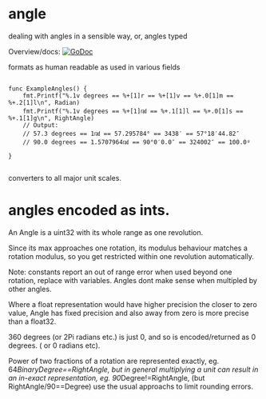 # angle
dealing with angles in a sensible way, or, angles typed

Overview/docs: [![GoDoc](https://godoc.org/github.com/splace/angle?status.svg)](https://godoc.org/github.com/splace/angle)

formats as human readable as used in various fields

``` golang

func ExampleAngles() {
	fmt.Printf("%.1v degrees == %+[1]r == %+[1]v == %+.0[1]m == %+.2[1]l\n", Radian)
	fmt.Printf("%.1v degrees == %+[1]㎭ == %+.1[1]l == %+.0[1]s == %+.1[1]g\n", RightAngle)
	// Output:
	// 57.3 degrees == 1㎭ == 57.295784° == 3438′ == 57°18′44.82″
	// 90.0 degrees == 1.5707964㎭ == 90°0′0.0″ == 324002″ == 100.0ᵍ

}


```

converters to all major unit scales.

# angles encoded as ints.

An Angle is a uint32 with its whole range as one revolution.

Since its max approaches one rotation, its modulus behaviour matches a rotation modulus, so you get restricted within one revolution automatically.

Note: constants report an out of range error when used beyond one rotation, replace with variables.
Angles dont make sense when multipled by other angles.

Where a float representation would have higher precision the closer to zero value, Angle has fixed precision and also away from zero is more precise than a float32.

360 degrees (or 2Pi radians etc.) is just 0, and so is encoded/returned as 0 degrees. ( or 0 radians etc).

Power of two fractions of a rotation are represented exactly, eg. 64*BinaryDegree==RightAngle, but in general multiplying a unit can result in an in-exact representation, eg. 90*Degree!=RightAngle, (but RightAngle/90==Degree) use the usual approachs to limit rounding errors.
